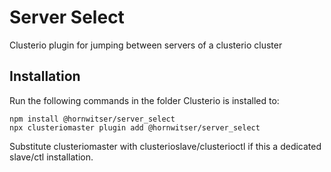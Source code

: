 # Server Select
Clusterio plugin for jumping between servers of a clusterio cluster


## Installation
Run the following commands in the folder Clusterio is installed to:

    npm install @hornwitser/server_select
    npx clusteriomaster plugin add @hornwitser/server_select

Substitute clusteriomaster with clusterioslave/clusterioctl if this a dedicated slave/ctl installation.
